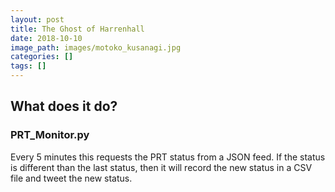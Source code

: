 ```yaml
---
layout: post
title: The Ghost of Harrenhall
date: 2018-10-10
image_path: images/motoko_kusanagi.jpg
categories: []
tags: []
---
```


## What does it do?
### PRT_Monitor.py
Every 5 minutes this requests the PRT status from a JSON feed. If the status is different than the last status, then it will record the new status in a CSV file and tweet the new status.
